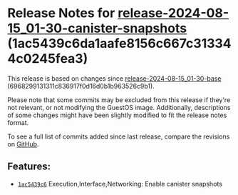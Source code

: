 Release Notes for [**release-2024-08-15\_01-30-canister-snapshots**](https://github.com/dfinity/ic/tree/release-2024-08-15_01-30-canister-snapshots) (1ac5439c6da1aafe8156c667c313344c0245fea3)
===============================================================================================================================================================================================

This release is based on changes since [release-2024-08-15\_01-30-base](https://dashboard.internetcomputer.org/release/6968299131311c836917f0d16d0b1b963526c9b1) (6968299131311c836917f0d16d0b1b963526c9b1).

Please note that some commits may be excluded from this release if they're not relevant, or not modifying the GuestOS image. Additionally, descriptions of some changes might have been slightly modified to fit the release notes format.

To see a full list of commits added since last release, compare the revisions on [GitHub](https://github.com/dfinity/ic/compare/release-2024-08-15_01-30-base...release-2024-08-15_01-30-canister-snapshots).

Features:
---------

* [`1ac5439c6`](https://github.com/dfinity/ic/commit/1ac5439c6) Execution,Interface,Networking: Enable canister snapshots
